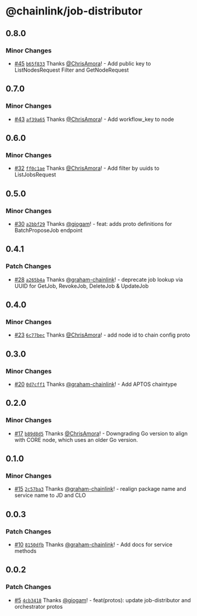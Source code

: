 # @chainlink/job-distributor

## 0.8.0

### Minor Changes

- [#45](https://github.com/smartcontractkit/chainlink-protos/pull/45) [`b65f833`](https://github.com/smartcontractkit/chainlink-protos/commit/b65f8336087db06c5a87cb29caa604dfcdd587f0) Thanks [@ChrisAmora](https://github.com/ChrisAmora)! - Add public key to ListNodesRequest Filter and GetNodeRequest

## 0.7.0

### Minor Changes

- [#43](https://github.com/smartcontractkit/chainlink-protos/pull/43) [`af39a65`](https://github.com/smartcontractkit/chainlink-protos/commit/af39a654898df1a1aa87c75a48ff8be0a857c062) Thanks [@ChrisAmora](https://github.com/ChrisAmora)! - Add workflow_key to node

## 0.6.0

### Minor Changes

- [#32](https://github.com/smartcontractkit/chainlink-protos/pull/32) [`ff0c1ae`](https://github.com/smartcontractkit/chainlink-protos/commit/ff0c1aebb9ef939e83cb222b833336031eb6e313) Thanks [@ChrisAmora](https://github.com/ChrisAmora)! - Add filter by uuids to ListJobsRequest

## 0.5.0

### Minor Changes

- [#30](https://github.com/smartcontractkit/chainlink-protos/pull/30) [`a2bbf29`](https://github.com/smartcontractkit/chainlink-protos/commit/a2bbf294266b54ea4a750f89c69337cda39d8c8d) Thanks [@giogam](https://github.com/giogam)! - feat: adds proto definitions for BatchProposeJob endpoint

## 0.4.1

### Patch Changes

- [#28](https://github.com/smartcontractkit/chainlink-protos/pull/28) [`a265b4a`](https://github.com/smartcontractkit/chainlink-protos/commit/a265b4a663f963b563deccbdb9d480beab8ffea0) Thanks [@graham-chainlink](https://github.com/graham-chainlink)! - deprecate job lookup via UUID for GetJob, RevokeJob, DeleteJob & UpdateJob

## 0.4.0

### Minor Changes

- [#23](https://github.com/smartcontractkit/chainlink-protos/pull/23) [`6c77bec`](https://github.com/smartcontractkit/chainlink-protos/commit/6c77becaeb4766277984beb9c5364cac8bc02488) Thanks [@ChrisAmora](https://github.com/ChrisAmora)! - add node id to chain config proto

## 0.3.0

### Minor Changes

- [#20](https://github.com/smartcontractkit/chainlink-protos/pull/20) [`0d7cff1`](https://github.com/smartcontractkit/chainlink-protos/commit/0d7cff1e886bac8c7550b339e67f069ee4a682e1) Thanks [@graham-chainlink](https://github.com/graham-chainlink)! - Add APTOS chaintype

## 0.2.0

### Minor Changes

- [#17](https://github.com/smartcontractkit/chainlink-protos/pull/17) [`b89d8d5`](https://github.com/smartcontractkit/chainlink-protos/commit/b89d8d5c191cc4759450f55f1ba897f0dc0cc8d2) Thanks [@ChrisAmora](https://github.com/ChrisAmora)! - Downgrading Go version to align with CORE node, which uses an older Go version.

## 0.1.0

### Minor Changes

- [#15](https://github.com/smartcontractkit/chainlink-protos/pull/15) [`2c57ba3`](https://github.com/smartcontractkit/chainlink-protos/commit/2c57ba38a8029157148ab89b468972348a292b97) Thanks [@graham-chainlink](https://github.com/graham-chainlink)! - realign package name and service name to JD and CLO

## 0.0.3

### Patch Changes

- [#10](https://github.com/smartcontractkit/chainlink-protos/pull/10) [`8150dfb`](https://github.com/smartcontractkit/chainlink-protos/commit/8150dfb75ad3df7681dc59f05b1ef7c2c2a1a6a6) Thanks [@graham-chainlink](https://github.com/graham-chainlink)! - Add docs for service methods

## 0.0.2

### Patch Changes

- [#5](https://github.com/smartcontractkit/chainlink-protos/pull/5) [`4cb3418`](https://github.com/smartcontractkit/chainlink-protos/commit/4cb341887f159095f98aaf7ba59f540f612b3ade) Thanks [@giogam](https://github.com/giogam)! - feat(protos): update job-distributor and orchestrator protos

